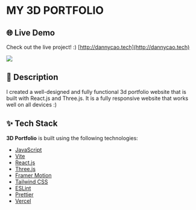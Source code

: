 # MY 3D PORTFOLIO

## 🌐 Live Demo 
Check out the live project! :) [http://dannycao.tech](http://dannycao.tech) 

<img src="https://github.com/dannycao1997/3D_Portfolio/blob/8b9af69a91c614c71f2e373cfb451a171121b876/demo.gif" />

## 📖 Description
I created a well-designed and fully functional 3d portfolio website that is built with
React.js and Three.js. It is a fully responsive website that works well on all devices :)

## ✨ Tech Stack

**3D Portfolio** is built using the following technologies:</summary>

- [JavaScript](https://www.javascript.com/)
- [Vite](https://vitejs.dev/)
- [React.js](https://reactjs.org/)
- [Three.js](https://threejs.org/)
- [Framer Motion](https://www.framer.com/motion/)
- [Tailwind CSS](https://tailwindcss.com/)
- [ESLint](https://eslint.org/)
- [Prettier](https://prettier.io/)
- [Vercel](https://vercel.com/)

</details><br/>


